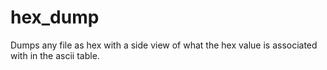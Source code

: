 # hex_dump
Dumps any file as hex with a side view of what the hex value is associated with in the ascii table.
